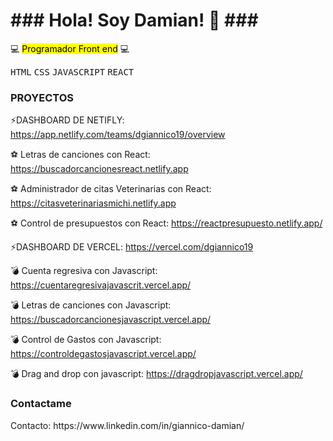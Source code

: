 <body>

<h1>### Hola! Soy Damian! 👋 ###</h1>

💻 <mark>Programador Front end</mark> 💻
<p>
<kbd>HTML</kbd> 
<kbd>CSS</kbd> 
<kbd>JAVASCRIPT</kbd> 
<kbd>REACT</kbd>
</p>

<h3>PROYECTOS</h3> 

⚡DASHBOARD DE NETIFLY: https://app.netlify.com/teams/dgiannico19/overview

  ⚽ Letras de canciones con React: https://buscadorcancionesreact.netlify.app

  ⚽ Administrador de citas Veterinarias con React: https://citasveterinariasmichi.netlify.app

  ⚽ Control de presupuestos con React: https://reactpresupuesto.netlify.app/

⚡DASHBOARD DE VERCEL: https://vercel.com/dgiannico19

  💣 Cuenta regresiva con Javascript: https://cuentaregresivajavascrit.vercel.app/

  💣 Letras de canciones con Javascript: https://buscadorcancionesjavascript.vercel.app/

  💣 Control de Gastos con Javascript: https://controldegastosjavascript.vercel.app/

  💣 Drag and drop con javascript: https://dragdropjavascript.vercel.app/
</body>


<h3>Contactame</h3>
Contacto: https://www.linkedin.com/in/giannico-damian/

